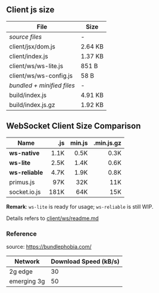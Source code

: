 ## Client js size

| File                       | Size    |
| -------------------------- | ------- |
| _source files_             | -       |
| client/jsx/dom.js          | 2.64 KB |
| client/index.js            | 1.37 KB |
| client/ws/ws-lite.js       | 851 B   |
| client/ws/ws-config.js     | 58 B    |
| _bundled + minified files_ | -       |
| build/index.js             | 4.91 KB |
| build/index.js.gz          | 1.92 KB |

## WebSocket Client Size Comparison

| Name            |  .js | min.js | .min.js.gz |
| --------------- | ---: | -----: | ---------: |
| **ws-native**   | 1.1K |   0.5K |       0.3K |
| **ws-lite**     | 2.5K |   1.4K |       0.6K |
| **ws-reliable** | 4.7K |   1.9K |       0.8K |
| primus.js       |  97K |    32K |        11K |
| socket.io.js    | 181K |    64K |        15K |

**Remark**: `ws-lite` is ready for usage; `ws-reliable` is still WIP.

Details refers to [client/ws/readme.md](./client/ws/readme.md)

### Reference

source: https://bundlephobia.com/

| Network     | Download Speed (kB/s) |
| ----------- | --------------------- |
| 2g edge     | 30                    |
| emerging 3g | 50                    |
